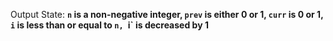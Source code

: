 Output State: **`n` is a non-negative integer, `prev` is either 0 or 1, `curr` is 0 or 1, `i` is less than or equal to `n, `i` is decreased by 1**